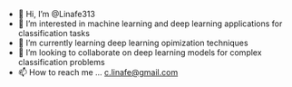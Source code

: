 - 👋 Hi, I’m @Linafe313
- 👀 I’m interested in machine learning and deep learning applications for classification tasks
- 🌱 I’m currently learning deep learning opimization techniques
- 💞️ I’m looking to collaborate on deep learning models for complex classification problems
- 📫 How to reach me ... c.linafe@gmail.com

<!---
Linafe313/Linafe313 is a ✨ special ✨ repository because its `README.md` (this file) appears on your GitHub profile.
You can click the Preview link to take a look at your changes.
--->
